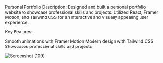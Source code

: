 Personal Portfolio
Description:
Designed and built a personal portfolio website to showcase professional skills and projects. Utilized React, Framer Motion, and Tailwind CSS for an interactive and visually appealing user experience.

Key Features:

Smooth animations with Framer Motion
Modern design with Tailwind CSS
Showcases professional skills and projects

![Screenshot (109)](https://github.com/user-attachments/assets/bcea8736-d0bf-43a2-ab93-ba3672a1f948)
